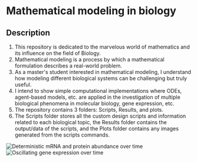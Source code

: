 # Mathematical modeling in biology
## Description
1. This repository is dedicated to the marvelous world of mathematics and its influence on the field of Biology.
2. Mathematical modeling is a process by which a mathematical formulation describes a real-world problem.
3. As a master's student interested in mathematical modeling, I understand how modeling different biological systems can be challenging but truly useful.
4. I intend to show simple computational implementations where ODEs, agent-based models, etc. are applied in the investigation of multiple biological phenomena in molecular biology, gene expression, etc.
5. The repository contains 3 folders: Scripts, Results, and plots.
6. The Scripts folder stores all the custom design scripts and information related to each biological topic, the Results folder contains the output/data of the scripts, and the Plots folder contains any images generated from the scripts commands.
   

![Deterministic mRNA and protein abundance over time](https://github.com/user-attachments/assets/b3b53288-615e-4a77-ba84-958ebe70e8e4)
![Oscillating gene expression over time](https://github.com/user-attachments/assets/61950415-5d75-4222-97ec-8e092c545ca8)
